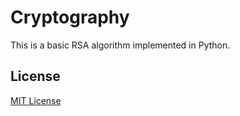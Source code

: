 # Cryptography

This is a basic RSA algorithm implemented in Python.

## License

[MIT License](https://opensource.org/licenses/mit-license.html)
